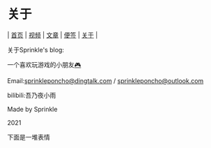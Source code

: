 # 关于
| [首页](index.html) | [视频](video.html) | [文章](article.md) | [便签](note.md) | [关于](about.md) |

关于Sprinkle's blog:

一个喜欢玩游戏的小朋友[🎮](./game/)

Email:sprinkleponcho@dingtalk.com / sprinkleponcho@outlook.com

bilibili:吾乃夜小雨

Made by Sprinkle

2021

下面是一堆表情
